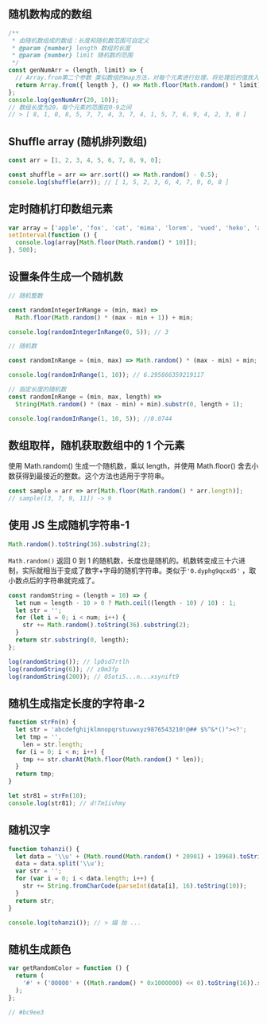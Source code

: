 ## 随机数构成的数组

```javascript
/**
 * 由随机数组成的数组：长度和随机数范围可自定义
 * @param {number} length 数组的长度
 * @param {number} limit 随机数的范围
 */
const genNumArr = (length, limit) => {
  // Array.from第二个参数 类似数组的map方法，对每个元素进行处理，将处理后的值放入返回的数组
  return Array.from({ length }, () => Math.floor(Math.random() * limit));
};
console.log(genNumArr(20, 10));
// 数组长度为20，每个元素的范围在0-9之间
// > [ 8, 1, 0, 8, 5, 7, 7, 4, 3, 7, 4, 1, 5, 7, 6, 9, 4, 2, 3, 0 ]
```

## Shuffle array (随机排列数组)

```javascript
const arr = [1, 2, 3, 4, 5, 6, 7, 8, 9, 0];

const shuffle = arr => arr.sort(() => Math.random() - 0.5);
console.log(shuffle(arr)); // [ 1, 5, 2, 3, 6, 4, 7, 9, 0, 8 ]
```

## 定时随机打印数组元素

```javascript
var array = ['apple', 'fox', 'cat', 'mima', 'lorem', 'vued', 'heko', 'arxk'];
setInterval(function () {
  console.log(array[Math.floor(Math.random() * 10)]);
}, 500);
```

## 设置条件生成一个随机数

```javascript
// 随机整数

const randomIntegerInRange = (min, max) =>
  Math.floor(Math.random() * (max - min + 1)) + min;

console.log(randomIntegerInRange(0, 5)); // 3
```

```javascript
// 随机数

const randomInRange = (min, max) => Math.random() * (max - min) + min;

console.log(randomInRange(1, 10)); // 6.295866359219117
```

```javascript
// 指定长度的随机数
const randomInRange = (min, max, length) =>
  String(Math.random() * (max - min) + min).substr(0, length + 1);

console.log(randomInRange(1, 10, 5)); //8.0744
```

## 数组取样，随机获取数组中的 1 个元素

使用 Math.random() 生成一个随机数，乘以 length，并使用 Math.floor() 舍去小数获得到最接近的整数。这个方法也适用于字符串。

```javascript
const sample = arr => arr[Math.floor(Math.random() * arr.length)];
// sample([3, 7, 9, 11]) -> 9
```

## 使用 JS 生成随机字符串-1

```javascript
Math.random().toString(36).substring(2);
```

`Math.random()` 返回 0 到 1 的随机数，长度也是随机的。机数转变成三十六进制，实际就相当于变成了数字+字母的随机字符串。类似于`'0.dyphg9qcxd5'` ，取小数点后的字符串就完成了。

```javascript
const randomString = (length = 10) => {
  let num = length - 10 > 0 ? Math.ceil((length - 10) / 10) : 1;
  let str = '';
  for (let i = 0; i < num; i++) {
    str += Math.random().toString(36).substring(2);
  }
  return str.substring(0, length);
};

log(randomString()); // lp0sd7rtlh
log(randomString(6)); // z0m3fp
log(randomString(200)); // 05oti5...n...xsynift9
```

## 随机生成指定长度的字符串-2

```javascript
function strFn(n) {
  let str = 'abcdefghijklmnopqrstuvwxyz9876543210!@## $%^&*()"><?';
  let tmp = '',
    len = str.length;
  for (i = 0; i < n; i++) {
    tmp += str.charAt(Math.floor(Math.random() * len));
  }
  return tmp;
}

let str81 = strFn(10);
console.log(str81); // d!7m1ivhmy
```

## 随机汉字

```javascript
function tohanzi() {
  let data = '\\u' + (Math.round(Math.random() * 20901) + 19968).toString(16);
  data = data.split('\\u');
  var str = '';
  for (var i = 0; i < data.length; i++) {
    str += String.fromCharCode(parseInt(data[i], 16).toString(10));
  }
  return str;
}

console.log(tohanzi()); // > 媌 抬 ...
```

## 随机生成颜色

```javascript
var getRandomColor = function () {
  return (
    '#' + ('00000' + ((Math.random() * 0x1000000) << 0).toString(16)).slice(-6)
  );
};

// #bc9ee3
```
